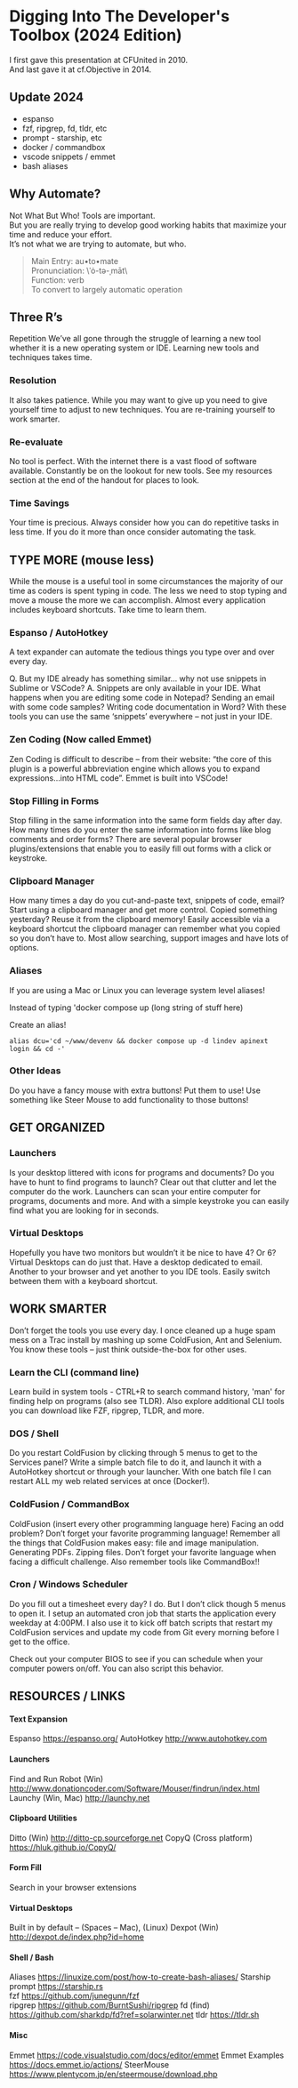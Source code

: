 # Digging Into The Developer's Toolbox (2024 Edition)

I first gave this presentation at CFUnited in 2010.<br />
And last gave it at cf.Objective in 2014.<br />

## Update 2024

- espanso
- fzf, ripgrep, fd, tldr, etc
- prompt - starship, etc
- docker / commandbox
- vscode snippets / emmet
- bash aliases

## Why Automate?

Not What But Who! Tools are important.<br />
But you are really trying to develop good working habits that maximize your time and reduce your effort.<br />
It’s not what we are trying to automate, but who.<br />

> Main Entry: au•to•mate <br />
> Pronunciation: \ˈȯ-tə-ˌmāt\ <br />
> Function: verb <br />
> To convert to largely automatic operation <br />

## Three R’s
Repetition
We’ve all gone through the struggle of learning a new tool whether it is a new operating system or IDE. Learning new tools and techniques takes time.

### Resolution
It also takes patience. While you may want to give up you need to give yourself time to adjust to new techniques. You are re-training yourself to work smarter.

### Re-evaluate
No tool is perfect. With the internet there is a vast flood of software available. Constantly be on the lookout for new tools. See my resources section at the end of the handout for places to look.

### Time Savings
Your time is precious. Always consider how you can do repetitive tasks in less time. If you do it more than once consider automating the task.

## TYPE MORE (mouse less)
While the mouse is a useful tool in some circumstances the majority of our time as coders is spent typing in code. The less we need to stop typing and move a mouse the more we can accomplish. Almost every application includes keyboard shortcuts. Take time to learn them.

### Espanso / AutoHotkey

A text expander can automate the tedious things you type over and over every day.

Q. But my IDE already has something similar… why not use snippets in Sublime or VSCode?
A. Snippets are only available in your IDE. What happens when you are editing some code in Notepad? Sending an email with some code samples? Writing code documentation in Word? With these tools you can use the same ‘snippets’ everywhere – not just in your IDE.

### Zen Coding (Now called Emmet)
Zen Coding is difficult to describe – from their website: “the core of this plugin is a powerful abbreviation engine which allows you to expand expressions…into HTML code”. Emmet is built into VSCode!

### Stop Filling in Forms
Stop filling in the same information into the same form fields day after day. How many times do you enter the same information into forms like blog comments and order forms? There are several popular browser plugins/extensions that enable you to easily fill out forms with a click or keystroke.

### Clipboard Manager
How many times a day do you cut-and-paste text, snippets of code, email? Start using a clipboard manager and get more control. Copied something yesterday? Reuse it from the clipboard memory! Easily accessible via a keyboard shortcut the clipboard manager can remember what you copied so you don’t have to. Most allow searching, support images and have lots of options.

### Aliases
If you are using a Mac or Linux you can leverage system level aliases!

Instead of typing 'docker compose up (long string of stuff here)

Create an alias!

```
alias dcu='cd ~/www/devenv && docker compose up -d lindev apinext login && cd -'
```

### Other Ideas

Do you have a fancy mouse with extra buttons! Put them to use! Use something like Steer Mouse to add functionality to those buttons!

## GET ORGANIZED

### Launchers
Is your desktop littered with icons for programs and documents? Do you have to hunt to find programs to launch? Clear out that clutter and let the computer do the work. Launchers can scan your entire computer for programs, documents and more. And with a simple keystroke you can easily find what you are looking for in seconds.

### Virtual Desktops
Hopefully you have two monitors but wouldn’t it be nice to have 4? Or 6? Virtual Desktops can do just that. Have a desktop dedicated to email. Another to your browser and yet another to you IDE tools. Easily switch between them with a keyboard shortcut.

## WORK SMARTER
Don’t forget the tools you use every day. I once cleaned up a huge spam mess on a Trac install by mashing up some ColdFusion, Ant and Selenium. You know these tools – just think outside-the-box for other uses.

### Learn the CLI (command line)
Learn build in system tools - CTRL+R to search command history, 'man' for finding help on programs (also see TLDR). Also explore additional CLI tools you can download like FZF, ripgrep, TLDR, and more.

### DOS / Shell
Do you restart ColdFusion by clicking through 5 menus to get to the Services panel? Write a simple batch file to do it, and launch it with a AutoHotkey shortcut or through your launcher. With one batch file I can restart ALL my web related services at once (Docker!).

### ColdFusion / CommandBox
ColdFusion (insert every other programming language here)
Facing an odd problem? Don’t forget your favorite programming language! Remember all the things that ColdFusion makes easy: file and image manipulation. Generating PDFs. Zipping files. Don’t forget your favorite language when facing a difficult challenge.
Also remember tools like CommandBox!!

### Cron / Windows Scheduler
Do you fill out a timesheet every day? I do. But I don’t click though 5 menus to open it. I setup an automated cron job that starts the application every weekday at 4:00PM. I also use it to kick off batch scripts that restart my ColdFusion services and update my code from Git every morning before I get to the office.

Check out your computer BIOS to see if you can schedule when your computer powers on/off. You can also script this behavior.

## RESOURCES / LINKS

#### Text Expansion
Espanso https://espanso.org/
AutoHotkey http://www.autohotkey.com

#### Launchers
Find and Run Robot (Win) http://www.donationcoder.com/Software/Mouser/findrun/index.html
Launchy (Win, Mac) http://launchy.net

#### Clipboard Utilities
Ditto (Win) http://ditto-cp.sourceforge.net 
CopyQ (Cross platform) https://hluk.github.io/CopyQ/ 

#### Form Fill
Search in your browser extensions 

#### Virtual Desktops
Built in by default – (Spaces – Mac), (Linux) 
Dexpot (Win) http://dexpot.de/index.php?id=home 

#### Shell / Bash
Aliases https://linuxize.com/post/how-to-create-bash-aliases/ 
Starship prompt https://starship.rs  
fzf https://github.com/junegunn/fzf  
ripgrep https://github.com/BurntSushi/ripgrep 
fd (find) https://github.com/sharkdp/fd?ref=solarwinter.net 
tldr https://tldr.sh 

#### Misc
Emmet https://code.visualstudio.com/docs/editor/emmet 
Emmet Examples https://docs.emmet.io/actions/ 
SteerMouse https://www.plentycom.jp/en/steermouse/download.php 
